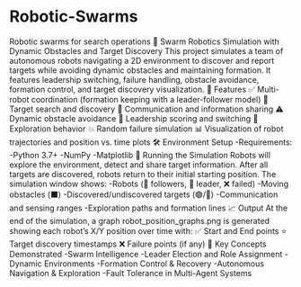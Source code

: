 # Robotic-Swarms
Robotic swarms for search operations
🐝 Swarm Robotics Simulation with Dynamic Obstacles and Target Discovery
This project simulates a team of autonomous robots navigating a 2D environment to discover and report targets while avoiding dynamic obstacles and maintaining formation. It features leadership switching, failure handling, obstacle avoidance, formation control, and target discovery visualization.
📌 Features
✅ Multi-robot coordination (formation keeping with a leader-follower model)
🎯 Target search and discovery
📡 Communication and information sharing
⚠️ Dynamic obstacle avoidance
🔁 Leadership scoring and switching
🧭 Exploration behavior
💥 Random failure simulation
📊 Visualization of robot trajectories and position vs. time plots
🛠 Environment Setup
-Requirements:
-Python 3.7+
-NumPy
-Matplotlib
🚀 Running the Simulation
Robots will explore the environment, detect and share target information.
After all targets are discovered, robots return to their initial starting position.
The simulation window shows:
-Robots (🔵 followers, 🔴 leader, ❌ failed)
-Moving obstacles (⬛)
-Discovered/undiscovered targets (🟢/🔴)
-Communication and sensing ranges
-Exploration paths and formation lines
📈 Output
At the end of the simulation, a graph robot_position_graphs.png is generated showing each robot’s X/Y position over time with:
✅ Start and End points
⭐ Target discovery timestamps
❌ Failure points (if any)
🧠 Key Concepts Demonstrated
-Swarm Intelligence
-Leader Election and Role Assignment
-Dynamic Environments
-Formation Control & Recovery
-Autonomous Navigation & Exploration
-Fault Tolerance in Multi-Agent Systems
